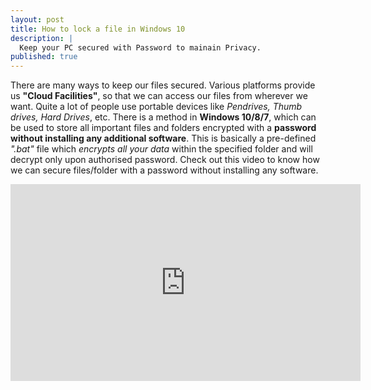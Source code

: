 ```yaml
---
layout: post
title: How to lock a file in Windows 10
description: |
  Keep your PC secured with Password to mainain Privacy.
published: true
---
```

There are many ways to keep our files secured. Various platforms provide us **"Cloud Facilities"**, so that we can access our files from wherever we want. Quite a lot of people use portable devices like _Pendrives, Thumb drives, Hard Drives_, etc. There is a method in **Windows 10/8/7**, which can be used to store all important files and folders encrypted with a **password without installing any additional software**. This is basically a pre-defined _".bat"_ file which _encrypts all your data_ within the specified folder and will decrypt only upon authorised password. Check out this video to know how we can secure files/folder with a password without installing any software.

<iframe width="560" height="315" src="https://www.youtube.com/embed/o2PDCSjMbKw" frameborder="0" allow="autoplay; encrypted-media" allowfullscreen></iframe>
